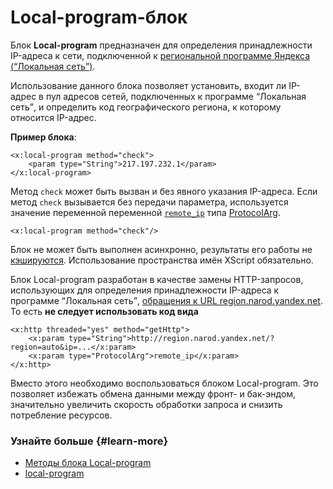 # Local-program-блок 

Блок **Local-program** предназначен для определения принадлежности IP-адреса к сети, подключенной к [региональной программе Яндекса (<q>Локальная сеть</q>)](http://local.yandex.ru/).

Использование данного блока позволяет установить, входит ли IP-адрес в пул адресов сетей, подключенных к программе <q>Локальная сеть</q>, и определить код географического региона, к которому относится IP-адрес.

**Пример блока**:

```
<x:local-program method="check">
    <param type="String">217.197.232.1</param>
</x:local-program> 
```

Метод `check` может быть вызван и без явного указания IP-адреса. Если метод `check` вызывается без передачи параметра, используется значение переменной переменной [`remote_ip`](../appendices/protocol-arg.md#remote_ip) типа [ProtocolArg](../appendices/protocol-arg.md).

```
<x:local-program method="check"/>
```

Блок не может быть выполнен асинхронно, результаты его работы не [кэшируются](block-results-caching.md). Использование пространства имён XScript обязательно.

Блок Local-program разработан в качестве замены HTTP-запросов, использующих для определения принадлежности IP-адреса к программе <q>Локальная сеть</q>, [обращения к URL region.narod.yandex.net](http://wiki.yandex-team.ru/DKorolkov/YandexLocal). То есть **не следует использовать код вида**

```
<x:http threaded="yes" method="getHttp">
    <x:param type="String">http://region.narod.yandex.net/?region=auto&ip=...</x:param>
    <x:param type="ProtocolArg">remote_ip</x:param>
</x:http> 
```

Вместо этого необходимо воспользоваться блоком Local-program. Это позволяет избежать обмена данными между фронт- и бак-эндом, значительно увеличить скорость обработки запроса и снизить потребление ресурсов.


### Узнайте больше {#learn-more}
* [Методы блока Local-program](../appendices/block-local-program-methods.md)
* [local-program](../reference/local-program.md)